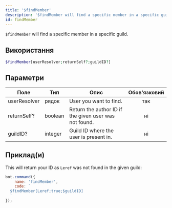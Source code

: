 ```yaml
---
title: '$findMember'
description: '$findMember will find a specific member in a specific guild by their name.'
id: findMember
---
```


`$findMember` will find a specific member in a specific guild.

## Використання

```php
$findMember[userResolver;returnSelf?;guildID?]
```

## Параметри

| Поле         | Тип     | Опис                                                  | Обов'язковий |
| ------------ | ------- | ----------------------------------------------------- |:------------:|
| userResolver | рядок   | User you want to find.                                |     так      |
| returnSelf?  | boolean | Return the author ID if the given user was not found. |      ні      |
| guildID?     | integer | Guild ID where the user is present in.                |      ні      |

## Приклад(и)

This will return your ID as `Leref` was not found in the given guild:

```javascript
bot.command({
    name: 'findMember',
    code: `
  $findMember[Leref;true;$guildID]
  `
});
```
